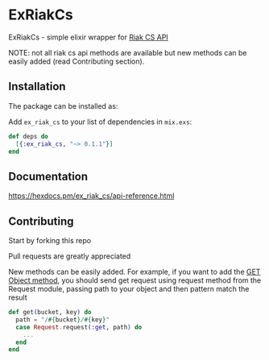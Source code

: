 # ExRiakCs

ExRiakCs - simple elixir wrapper for [Riak CS API](http://docs.basho.com/riak/cs/2.1.1/references/apis/storage/)

NOTE: not all riak cs api methods are available but new methods can be easily added (read Contributing section).

## Installation

The package can be installed as:

   Add `ex_riak_cs` to your list of dependencies in `mix.exs`:

```elixir
def deps do
  [{:ex_riak_cs, "~> 0.1.1"}]
end
```

## Documentation

https://hexdocs.pm/ex_riak_cs/api-reference.html

## Contributing

Start by forking this repo

Pull requests are greatly appreciated

New methods can be easily added. For example, if you want to add the [GET Object method](http://docs.basho.com/riak/cs/2.1.1/references/apis/storage/s3/get-object/), you should send get request using request method from the Request module, passing path to your object and then pattern match the result

```elixir
def get(bucket, key) do
  path = "/#{bucket}/#{key}"
  case Request.request(:get, path) do
    ...
  end
end
```
